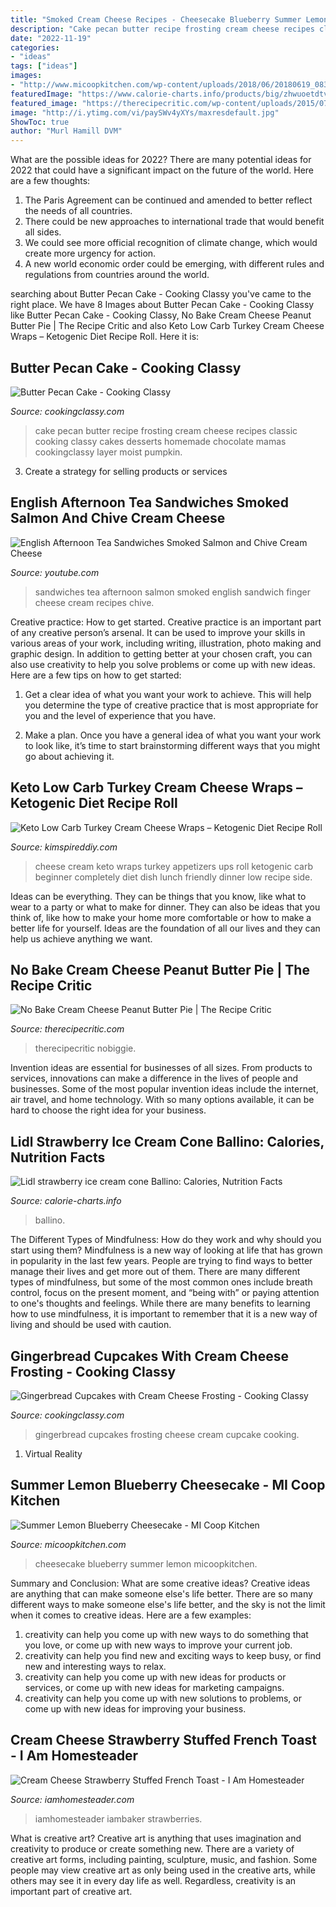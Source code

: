 ```yaml
---
title: "Smoked Cream Cheese Recipes - Cheesecake Blueberry Summer Lemon Micoopkitchen"
description: "Cake pecan butter recipe frosting cream cheese recipes classic cooking classy cakes desserts homemade chocolate mamas cookingclassy layer moist pumpkin"
date: "2022-11-19"
categories:
- "ideas"
tags: ["ideas"]
images:
- "http://www.micoopkitchen.com/wp-content/uploads/2018/06/20180619_0837281.jpg"
featuredImage: "https://www.calorie-charts.info/products/big/zhwuoetdtvzuslowgcsm.jpg"
featured_image: "https://therecipecritic.com/wp-content/uploads/2015/07/peanutbutterpie1-650x975.jpg"
image: "http://i.ytimg.com/vi/paySWv4yXYs/maxresdefault.jpg"
ShowToc: true
author: "Murl Hamill DVM"
---
```



What are the possible ideas for 2022?
There are many potential ideas for 2022 that could have a significant impact on the future of the world. Here are a few thoughts: 
1. The Paris Agreement can be continued and amended to better reflect the needs of all countries. 
2. There could be new approaches to international trade that would benefit all sides. 
3. We could see more official recognition of climate change, which would create more urgency for action. 
4. A new world economic order could be emerging, with different rules and regulations from countries around the world. 

	

		
searching about Butter Pecan Cake - Cooking Classy you've came to the right place. We have 8 Images about Butter Pecan Cake - Cooking Classy like Butter Pecan Cake - Cooking Classy, No Bake Cream Cheese Peanut Butter Pie | The Recipe Critic and also Keto Low Carb Turkey Cream Cheese Wraps – Ketogenic Diet Recipe Roll. Here it is:
		
    
## Butter Pecan Cake - Cooking Classy

<img loading=lazy src="http://www.cookingclassy.com/wp-content/uploads/2015/11/butter_pecan_cake2.1.jpg" onerror="this.onerror=null;this.src='https://tse1.mm.bing.net/th?id=OIP.10E6bLB4lCXBQEMzzks6kQHaK9&amp;pid=15.1';" alt="Butter Pecan Cake - Cooking Classy">

_Source: cookingclassy.com_

>cake pecan butter recipe frosting cream cheese recipes classic cooking classy cakes desserts homemade chocolate mamas cookingclassy layer moist pumpkin. 

	

3. Create a strategy for selling products or services 

    
## English Afternoon Tea Sandwiches Smoked Salmon And Chive Cream Cheese

<img loading=lazy src="http://i.ytimg.com/vi/paySWv4yXYs/maxresdefault.jpg" onerror="this.onerror=null;this.src='https://tse4.mm.bing.net/th?id=OIP.8CdqziTfk6nM6Qa2K3UAhAHaEK&amp;pid=15.1';" alt="English Afternoon Tea Sandwiches Smoked Salmon and Chive Cream Cheese">

_Source: youtube.com_

>sandwiches tea afternoon salmon smoked english sandwich finger cheese cream recipes chive. 

	

Creative practice: How to get started.
Creative practice is an important part of any creative person’s arsenal. It can be used to improve your skills in various areas of your work, including writing, illustration, photo making and graphic design. In addition to getting better at your chosen craft, you can also use creativity to help you solve problems or come up with new ideas. Here are a few tips on how to get started:
1. Get a clear idea of what you want your work to achieve. This will help you determine the type of creative practice that is most appropriate for you and the level of experience that you have.

2. Make a plan. Once you have a general idea of what you want your work to look like, it’s time to start brainstorming different ways that you might go about achieving it.

    
## Keto Low Carb Turkey Cream Cheese Wraps – Ketogenic Diet Recipe Roll

<img loading=lazy src="https://kimspireddiy.com/wp-content/uploads/2020/08/keto-turkey-cream-cheese-wraps-4.jpg" onerror="this.onerror=null;this.src='https://tse4.mm.bing.net/th?id=OIP.oUd359H1l_DOCxr-0FnIowHaLH&amp;pid=15.1';" alt="Keto Low Carb Turkey Cream Cheese Wraps – Ketogenic Diet Recipe Roll">

_Source: kimspireddiy.com_

>cheese cream keto wraps turkey appetizers ups roll ketogenic carb beginner completely diet dish lunch friendly dinner low recipe side. 

	

Ideas can be everything. They can be things that you know, like what to wear to a party or what to make for dinner. They can also be ideas that you think of, like how to make your home more comfortable or how to make a better life for yourself. Ideas are the foundation of all our lives and they can help us achieve anything we want.

    
## No Bake Cream Cheese Peanut Butter Pie | The Recipe Critic

<img loading=lazy src="https://therecipecritic.com/wp-content/uploads/2015/07/peanutbutterpie1-650x975.jpg" onerror="this.onerror=null;this.src='https://tse3.mm.bing.net/th?id=OIP.6wpxImktumk8NMJbkm4sIQHaLH&amp;pid=15.1';" alt="No Bake Cream Cheese Peanut Butter Pie | The Recipe Critic">

_Source: therecipecritic.com_

>therecipecritic nobiggie. 

	

Invention ideas are essential for businesses of all sizes. From products to services, innovations can make a difference in the lives of people and businesses. Some of the most popular invention ideas include the internet, air travel, and home technology. With so many options available, it can be hard to choose the right idea for your business.

    
## Lidl Strawberry Ice Cream Cone Ballino: Calories, Nutrition Facts

<img loading=lazy src="https://www.calorie-charts.info/products/big/zhwuoetdtvzuslowgcsm.jpg" onerror="this.onerror=null;this.src='https://tse1.mm.bing.net/th?id=OIP.qunNT7mUgzv82A09GBGMuwHaMd&amp;pid=15.1';" alt="Lidl strawberry ice cream cone Ballino: Calories, Nutrition Facts">

_Source: calorie-charts.info_

>ballino. 

	

The Different Types of Mindfulness: How do they work and why should you start using them?
Mindfulness is a new way of looking at life that has grown in popularity in the last few years. People are trying to find ways to better manage their lives and get more out of them. There are many different types of mindfulness, but some of the most common ones include breath control, focus on the present moment, and “being with” or paying attention to one's thoughts and feelings. While there are many benefits to learning how to use mindfulness, it is important to remember that it is a new way of living and should be used with caution.

    
## Gingerbread Cupcakes With Cream Cheese Frosting - Cooking Classy

<img loading=lazy src="http://www.cookingclassy.com/wp-content/uploads/2015/12/gingerbread_cupcakes6..jpg" onerror="this.onerror=null;this.src='https://tse2.mm.bing.net/th?id=OIP.Iw7c3PydNs252HVDnRyEPQHaLH&amp;pid=15.1';" alt="Gingerbread Cupcakes with Cream Cheese Frosting - Cooking Classy">

_Source: cookingclassy.com_

>gingerbread cupcakes frosting cheese cream cupcake cooking. 

	

1. Virtual Reality 

    
## Summer Lemon Blueberry Cheesecake - MI Coop Kitchen

<img loading=lazy src="http://www.micoopkitchen.com/wp-content/uploads/2018/06/20180619_0837281.jpg" onerror="this.onerror=null;this.src='https://tse1.mm.bing.net/th?id=OIP.8itKkXYyZaWwsFpYklo1bwHaJ4&amp;pid=15.1';" alt="Summer Lemon Blueberry Cheesecake - MI Coop Kitchen">

_Source: micoopkitchen.com_

>cheesecake blueberry summer lemon micoopkitchen. 

	

Summary and Conclusion: What are some creative ideas?
Creative ideas are anything that can make someone else's life better. There are so many different ways to make someone else's life better, and the sky is not the limit when it comes to creative ideas. Here are a few examples: 
1) creativity can help you come up with new ways to do something that you love, or come up with new ways to improve your current job. 
2) creativity can help you find new and exciting ways to keep busy, or find new and interesting ways to relax. 
3) creativity can help you come up with new ideas for products or services, or come up with new ideas for marketing campaigns. 
4) creativity can help you come up with new solutions to problems, or come up with new ideas for improving your business.

    
## Cream Cheese Strawberry Stuffed French Toast - I Am Homesteader

<img loading=lazy src="https://iamhomesteader.com/wp-content/uploads/2017/06/cream-cheese-strawberry-stuffed-french-toast-3a.jpg" onerror="this.onerror=null;this.src='https://tse1.mm.bing.net/th?id=OIP.kUGyldgmRB8t3YfB672e0gHaLH&amp;pid=15.1';" alt="Cream Cheese Strawberry Stuffed French Toast - I Am Homesteader">

_Source: iamhomesteader.com_

>iamhomesteader iambaker strawberries. 

	

What is creative art?
Creative art is anything that uses imagination and creativity to produce or create something new. There are a variety of creative art forms, including painting, sculpture, music, and fashion. Some people may view creative art as only being used in the creative arts, while others may see it in every day life as well. Regardless, creativity is an important part of creative art.

